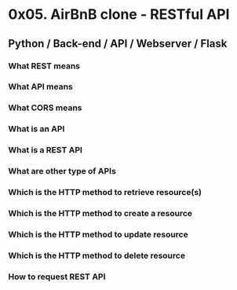 # 0x05. AirBnB clone - RESTful API
## Python / Back-end / API / Webserver / Flask
### What REST means
### What API means
### What CORS means
### What is an API
### What is a REST API
### What are other type of APIs
### Which is the HTTP method to retrieve resource(s)
### Which is the HTTP method to create a resource
### Which is the HTTP method to update resource
### Which is the HTTP method to delete resource
### How to request REST API
